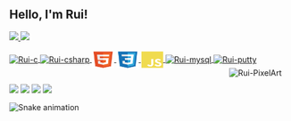 ## Hello, I'm Rui!
 <div>
  <a href="https://github.com/Ruimmp">
  <img height="180em" src="https://github-readme-stats.vercel.app/api?username=Ruimmp&show_icons=true&theme=tokyonight&include_all_commits=true&count_private=true">
  <img height="180em" src="https://github-readme-stats.vercel.app/api/top-langs/?username=Ruimmp&layout=compact&langs_count=7&theme=tokyonight">
</div>

<div style="display: inline_block"><br>
  <img align="center" alt="Rui-c" height="30" width="40" src="https://cdn.jsdelivr.net/gh/devicons/devicon/icons/c/c-original.svg">
  <img align="center" alt="Rui-csharp" height="30" width="40" src="https://cdn.jsdelivr.net/gh/devicons/devicon/icons/csharp/csharp-original.svg">
  <img align="center" alt="Rui-html5" height="30" width="40" src="https://raw.githubusercontent.com/devicons/devicon/master/icons/html5/html5-original.svg">
  <img align="center" alt="Rui-css3" height="30" width="40" src="https://raw.githubusercontent.com/devicons/devicon/master/icons/css3/css3-original.svg">
  <img align="center" alt="Rui-javascript" height="30" width="40" src="https://raw.githubusercontent.com/devicons/devicon/master/icons/javascript/javascript-plain.svg">
  <img align="center" alt="Rui-mysql" height="30" width="40" src="https://cdn.jsdelivr.net/gh/devicons/devicon/icons/mysql/mysql-original.svg">
  <img align="center" alt="Rui-putty" height="30" width="40" src="https://cdn.jsdelivr.net/gh/devicons/devicon/icons/putty/putty-original.svg">
  
  <img align="right" alt="Rui-PixelArt" src="https://cdn.discordapp.com/attachments/830920283610677318/894205109137985556/CrywolfSkin.png" width="110">
  <!--
  <img align="center" alt="Rui-php" height="30" width="40" src="https://cdn.jsdelivr.net/gh/devicons/devicon/icons/php/php-original.svg" />
  <img align="center" alt="Rui-java" height="30" width="40" src="https://cdn.jsdelivr.net/gh/devicons/devicon/icons/java/java-original.svg" />
  -->

</div>
  
  ## 
  
<div>
 <a href = "mailto:ruimmpereira2002@gmail.com"><img src="https://img.shields.io/badge/-Gmail-%23333?style=for-the-badge&logo=gmail&logoColor=white" target="_blank"></a>
  <a href="https://www.youtube.com/channel/UCp7TYN2yA6tPmva2Eq0LzrA" target="_blank"><img src="https://img.shields.io/badge/YouTube-FF0000?style=for-the-badge&logo=youtube&logoColor=white" target="_blank"></a>
  <a href="https://music.youtube.com/channel/UCp7TYN2yA6tPmva2Eq0LzrA"><img src="https://img.shields.io/badge/YouTube_Music-FF0000?style=for-the-badge&logo=youtube-music&logoColor=white" target="_blank"></a>
  <a href="https://www.crunchyroll.com/user/Ruimmp"><img src="https://img.shields.io/badge/Crunchyroll-F47521?style=for-the-badge&logo=crunchyroll&logoColor=white" target="_blank"></a>
 
  ![Snake animation](https://github.com/Ruimmp/Ruimmp/blob/output/github-contribution-grid-snake.svg)
  
</div>
  
<!--
  <a href="https://instagram.com/username" target="_blank"><img src="https://img.shields.io/badge/-Instagram-%23E4405F?style=for-the-badge&logo=instagram&logoColor=white" target="_blank"></a>
  <a href="https://www.twitch.tv/rafaballerinii" target="_blank"><img src="https://img.shields.io/badge/Twitch-9146FF?style=for-the-badge&logo=twitch&logoColor=white" target="_blank"></a>
  <a href="https://discord.gg/invitecode" target="_blank"><img src="https://img.shields.io/badge/Discord-7289DA?style=for-the-badge&logo=discord&logoColor=white" target="_blank"></a> 
-->
